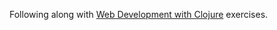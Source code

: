 Following along with [Web Development with Clojure](http://pragprog.com/book/dswdcloj/web-development-with-clojure) exercises.
